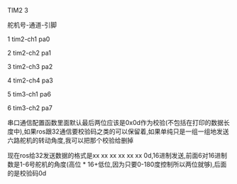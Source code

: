 TIM2 3

舵机号-通道-引脚

1 tim2-ch1 pa0

2 tim2-ch2 pa1

3 tim2-ch3 pa2

4 tim2-ch4 pa3

5 tim3-ch1 pa6

6 tim3-ch2 pa7

串口通信配置函数里面默认最后两位应该是0x0d作为校验(不包括在打印的数据长度中),如果ros跟32通信要校验码之类的可以保留着,如果单纯只是一组一组地发送六路舵机的转动角度,我可以把那个校验给删掉

现在ros给32发送数据的格式是xx xx xx xx xx xx 0d,16进制发送,前面6对16进制数是1-6号舵机的角度(高位 * 16+低位,因为只要0-180度控制所以两位就够),后面的是校验码0d
